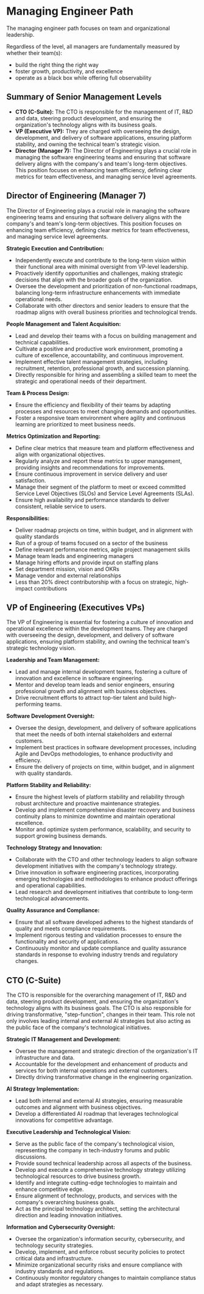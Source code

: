 # Managing Engineer Path

The managing engineer path focuses on team and organizational leadership.

Regardless of the level, all managers are fundamentally measured by whether their team(s):

* build the right thing the right way
* foster growth, productivity, and excellence
* operate as a black box while offering full observability

## Summary of Senior Management Levels

* **CTO (C-Suite):** The CTO is responsible for the management of IT, R&D and data, steering product development, and ensuring the organization's technology aligns with its business goals.
* **VP (Executive VP):** They are charged with overseeing the design, development, and delivery of software applications, ensuring platform stability, and owning the technical team's strategic vision.
* **Director (Manager 7):** The Director of Engineering plays a crucial role in managing the software engineering teams and ensuring that software delivery aligns with the company's and team's long-term objectives. This position focuses on enhancing team efficiency, defining clear metrics for team effectiveness, and managing service level agreements.

## Director of Engineering (Manager 7)

The Director of Engineering plays a crucial role in managing the software engineering teams and ensuring that software delivery aligns with the company's and team's long-term objectives. This position focuses on enhancing team efficiency, defining clear metrics for team effectiveness, and managing service level agreements.

**Strategic Execution and Contribution:**

* Independently execute and contribute to the long-term vision within their functional area with minimal oversight from VP-level leadership.
* Proactively identify opportunities and challenges, making strategic decisions that align with the broader goals of the organization.
* Oversee the development and prioritization of non-functional roadmaps, balancing long-term infrastructure enhancements with immediate operational needs.
* Collaborate with other directors and senior leaders to ensure that the roadmap aligns with overall business priorities and technological trends.

**People Management and Talent Acquisition:**

* Lead and develop their teams with a focus on building management and technical capabilities.
* Cultivate a positive and productive work environment, promoting a culture of excellence, accountability, and continuous improvement.
* Implement effective talent management strategies, including recruitment, retention, professional growth, and succession planning.
* Directly responsible for hiring and assembling a skilled team to meet the strategic and operational needs of their department.

**Team & Process Design:**

* Ensure the efficiency and flexibility of their teams by adapting processes and resources to meet changing demands and opportunities.
* Foster a responsive team environment where agility and continuous learning are prioritized to meet business needs.

**Metrics Optimization and Reporting:**

* Define clear metrics that measure team and platform effectiveness and align with organizational objectives.
* Regularly analyze and report these metrics to upper management, providing insights and recommendations for improvements.
* Ensure continuous improvement in service delivery and user satisfaction.
* Manage their segment of the platform to meet or exceed committed Service Level Objectives (SLOs) and Service Level Agreements (SLAs).
* Ensure high availability and performance standards to deliver consistent, reliable service to users.

**Responsibilities:**

* Deliver roadmap projects on time, within budget, and in alignment with quality standards
* Run of a group of teams focused on a sector of the business
* Define relevant performance metrics, agile project management skills
* Manage team leads and engineering managers
* Manage hiring efforts and provide input on staffing plans
* Set department mission, vision and OKRs
* Manage vendor and external relationships
* Less than 20% direct contributorship with a focus on strategic, high-impact contributions

## VP of Engineering (Executives VPs)

The VP of Engineering is essential for fostering a culture of innovation and operational excellence within the development teams. They are charged with overseeing the design, development, and delivery of software applications, ensuring platform stability, and owning the technical team's strategic technology vision.

**Leadership and Team Management:**

* Lead and manage internal development teams, fostering a culture of innovation and excellence in software engineering.
* Mentor and develop team leads and senior engineers, ensuring professional growth and alignment with business objectives.
* Drive recruitment efforts to attract top-tier talent and build high-performing teams.

**Software Development Oversight:**

* Oversee the design, development, and delivery of software applications that meet the needs of both internal stakeholders and external customers.
* Implement best practices in software development processes, including Agile and DevOps methodologies, to enhance productivity and efficiency.
* Ensure the delivery of projects on time, within budget, and in alignment with quality standards.

**Platform Stability and Reliability:**

* Ensure the highest levels of platform stability and reliability through robust architecture and proactive maintenance strategies.
* Develop and implement comprehensive disaster recovery and business continuity plans to minimize downtime and maintain operational excellence.
* Monitor and optimize system performance, scalability, and security to support growing business demands.

**Technology Strategy and Innovation:**

* Collaborate with the CTO and other technology leaders to align software development initiatives with the company's technology strategy.
* Drive innovation in software engineering practices, incorporating emerging technologies and methodologies to enhance product offerings and operational capabilities.
* Lead research and development initiatives that contribute to long-term technological advancements.

**Quality Assurance and Compliance:**

* Ensure that all software developed adheres to the highest standards of quality and meets compliance requirements.
* Implement rigorous testing and validation processes to ensure the functionality and security of applications.
* Continuously monitor and update compliance and quality assurance standards in response to evolving industry trends and regulatory changes.

## CTO (C-Suite)

The CTO is responsible for the overarching management of IT, R&D and data, steering product development, and ensuring the organization's technology aligns with its business goals. The CTO is also responsible for driving transformative, "step-function", changes in their team.  This role not only involves leading internal and external AI strategies but also acting as the public face of the company's technological initiatives.

**Strategic IT Management and Development:**

* Oversee the management and strategic direction of the organization's IT infrastructure and data.
* Accountable for the development and enhancement of products and services for both internal operations and external customers.
* Directly driving transformative change in the engineering organization.

**AI Strategy Implementation:**

* Lead both internal and external AI strategies, ensuring measurable outcomes and alignment with business objectives.
* Develop a differentiated AI roadmap that leverages technological innovations for competitive advantage.

**Executive Leadership and Technological Vision:**

* Serve as the public face of the company's technological vision, representing the company in tech-industry forums and public discussions.
* Provide sound technical leadership across all aspects of the business.
* Develop and execute a comprehensive technology strategy utilizing technological resources to drive business growth.
* Identify and integrate cutting-edge technologies to maintain and enhance competitive edge.
* Ensure alignment of technology, products, and services with the company's overarching business goals.
* Act as the principal technology architect, setting the architectural direction and leading innovation initiatives.

**Information and Cybersecurity Oversight:**

* Oversee the organization's information security, cybersecurity, and technology security strategies.
* Develop, implement, and enforce robust security policies to protect critical data and infrastructure.
* Minimize organizational security risks and ensure compliance with industry standards and regulations.
* Continuously monitor regulatory changes to maintain compliance status and adapt strategies as necessary.

